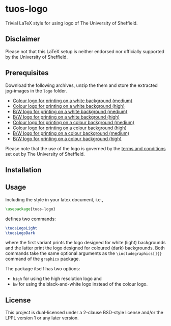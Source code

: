 # tuos-logo
Trivial LaTeX style for using logo of The University of Sheffield.

## Disclaimer
Please not that this LaTeX setup is neither endorsed nor officially
supported by the University of Sheffield.

## Prerequisites 
Download the following archives, unzip the them and store the
extracted jpg-images in the `logo` folder.
* [Colour logo for printing on a white background (medium)](https://www.shef.ac.uk/polopoly_fs/1.15339!/file/tuoslogo_key_cmyk_med.zip)
* [Colour logo for printing on a white background (high)](https://www.shef.ac.uk/polopoly_fs/1.15338!/file/tuoslogo_key_cmyk_hi.zip)
* [B/W logo for printing on a white background (medium)](https://www.shef.ac.uk/polopoly_fs/1.15336!/file/tuoslogo_key_bw_med.zip)
* [B/W logo for printing on a white background (high)](https://www.shef.ac.uk/polopoly_fs/1.15337!/file/tuoslogo_key_bw_vhi.zip)
* [Colour logo for printing on a colour background (medium)](https://www.shef.ac.uk/polopoly_fs/1.15343!/file/tuoslogo_cmyk_med.zip)
* [Colour logo for printing on a  colour background (high)](https://www.shef.ac.uk/polopoly_fs/1.15342!/file/tuoslogo_cmyk_hi.zip)
* [B/W logo for printing on a  colour background (medium)](https://www.shef.ac.uk/polopoly_fs/1.15340!/file/tuoslogo_bw_med.zip)
* [B/W logo for printing on a  colour background (high)](https://www.shef.ac.uk/polopoly_fs/1.15341!/file/tuoslogo_bw_vhi.zip)

Please note that the use of the logo is governed by the
[terms and conditions](https://www.shef.ac.uk/marketing/help-yourself/visual-identity/downloads/logos/terms-and-conditions)
set out by The University of Sheffield.
  
## Installation 

## Usage
Including the style in your latex document, i.e., 
```tex
\usepackage{tuos-logo}
```
defines two commands:
```tex
\tuosLogoLight
\tuosLogoDark
```
where the first variant prints the logo designed for white (light)
backgrounds and the latter print the logo designed for coloured (dark)
backgrounds. Both commands take the same optional arguments as the
`\includegraphics[]{}` command of the `graphicx` package.

The package itself has two options:
* `high` for using the high resolution logo and  
* `bw` for using the black-and-white logo instead of the colour logo.

## License
This project is dual-licensed under a 2-clause BSD-style license and/or the LPPL version 1 or any later version. 

